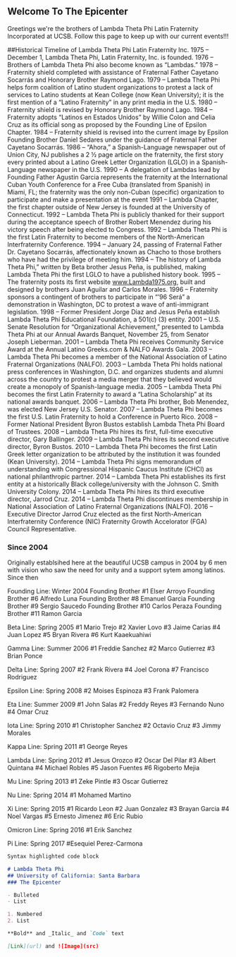 ## Welcome To The Epicenter

Greetings we're the brothers of Lambda Theta Phi Latin Fraternity Incorporated at UCSB. Follow this page to keep up with our current events!!!

##Historical Timeline of Lambda Theta Phi Latin Fraternity Inc.
1975 – December 1, Lambda Theta Phi, Latin Fraternity, Inc. is founded.
1976 – Brothers of Lambda Theta Phi also become known as “Lambdas.”
1978 – Fraternity shield completed with assistance of Fraternal Father Cayetano Socarrás and Honorary Brother Raymond Lago.
1979 – Lambda Theta Phi helps form coalition of Latino student organizations to protest a lack of services to Latino students at Kean College (now Kean University); it is the first mention of a “Latino Fraternity” in any print media in the U.S.
1980 – Fraternity shield is revised by Honorary Brother Raymond Lago.
1984 – Fraternity adopts “Latinos en Estados Unidos” by Willie Colon and Celia Cruz as its official song as proposed by the Founding Line of Epsilon Chapter.
1984 – Fraternity shield is revised into the current image by Epsilon Founding Brother Daniel Sedares under the guidance of Fraternal Father Cayetano Socarrás.
1986 – “Ahora,” a Spanish-Language newspaper out of Union City, NJ publishes a 2 ½ page article on the fraternity, the first story every printed about a Latino Greek Letter Organization (LGLO) in a Spanish-Language newspaper in the U.S.
1990 – A delegation of Lambdas lead by Founding Father Agustin Garcia represents the fraternity at the International Cuban Youth Conference for a Free Cuba (translated from Spanish) in Miami, FL; the fraternity was the only non-Cuban (specific) organization to participate and make a presentation at the event
1991 – Lambda Chapter, the first chapter outside of New Jersey is founded at the University of Connecticut.
1992 – Lambda Theta Phi is publicly thanked for their support during the acceptance speech of Brother Robert Menendez during his victory speech after being elected to Congress.
1992 – Lambda Theta Phi is the first Latin Fraternity to become members of the North-American Interfraternity Conference.
1994 – January 24, passing of Fraternal Father Dr. Cayetano Socarrás, affectionately known as Chacho to those brothers who have had the privilege of meeting him.
1994 – The history of Lambda Theta Phi,” written by Beta brother Jesus Peña, is published, making Lambda Theta Phi the first LGLO to have a published history book.
1995 – The fraternity posts its first website www.Lambda1975.org, built and designed by brothers Juan Aguilar and Carlos Morales.
1996 – Fraternity sponsors a contingent of brothers to participate in “’96 Será” a demonstration in Washington, DC to protest a wave of anti-immigrant legislation.
1998 – Former President Jorge Diaz and Jesus Peña establish Lambda Theta Phi Educational Foundation, a 501(c) (3) entity.
2001 – U.S. Senate Resolution for “Organizational Achievement,” presented to Lambda Theta Phi at our Annual Awards Banquet, November 25, from Senator Joseph Lieberman.
2001 – Lambda Theta Phi receives Community Service Award at the Annual Latino Greeks.com & NALFO Awards Gala.
2003 – Lambda Theta Phi becomes a member of the National Association of Latino Fraternal Organizations (NALFO).
2003 – Lambda Theta Phi holds national press conferences in Washington, D.C. and organizes students and alumni across the country to protest a media merger that they believed would create a monopoly of Spanish-language media.
2005 – Lambda Theta Phi becomes the first Latin Fraternity to award a “Latina Scholarship” at its national awards banquet.
2006 – Lambda Theta Phi brother, Bob Menendez, was elected New Jersey U.S. Senator.
2007 – Lambda Theta Phi becomes the first U.S. Latin Fraternity to hold a Conference in Puerto Rico.
2008 – Former National President Byron Bustos establish Lambda Theta Phi Board of Trustees.
2008 – Lambda Theta Phi hires its first, full-time executive director, Gary Ballinger.
2009 – Lambda Theta Phi hires its second executive director, Byron Bustos.
2010 – Lambda Theta Phi becomes the first Latin Greek letter organization to be attributed by the institution it was founded (Kean University).
2014 – Lambda Theta Phi signs memorandum of understanding with Congressional Hispanic Caucus Institute (CHCI) as national philanthropic partner.
2014 – Lambda Theta Phi establishes its first entity at a historically Black college/university with the Johnson C. Smith University Colony.
2014 – Lambda Theta Phi hires its third executive director, Jarrod Cruz.
2014 – Lambda Theta Phi discontinues membership in National Association of Latino Fraternal Organizations (NALFO).
2016 – Executive Director Jarrod Cruz elected as the first North-American Interfraternity Conference (NIC) Fraternity Growth Accelorator (FGA) Council Representative.

### Since 2004

Originally establsihed here at the beautiful UCSB campus in 2004 by 6 men with vision who saw the need for unity and a support sytem among latinos. Since then

Founding Line: Winter 2004
Founding Brother #1 Elser Arroyo
Founding Brother #6 Alfredo Luna
Founding Brother #8 Emanuel Garcia
Founding Brother #9 Sergio Saucedo
Founding Brother #10 Carlos Peraza
Founding Brother #11 Ramon Garcia

Beta Line: Spring 2005
#1 Mario Trejo
#2 Xavier Lovo
#3 Jaime Carias
#4 Juan Lopez
#5 Bryan Rivera
#6 Kurt Kaaekuahiwi

Gamma Line: Summer 2006
#1 Freddie Sanchez
#2 Marco Gutierrez
#3 Brian Ponce

Delta Line: Spring 2007
#2 Frank Rivera
#4 Joel Corona
#7 Francisco Rodriguez

Epsilon Line: Spring 2008
#2 Moises Espinoza
#3 Frank Palomera

Eta Line: Summer 2009
#1 John Salas
#2 Freddy Reyes
#3 Fernando Nuno
#4 Omar Cruz

Iota Line: Spring 2010
#1 Christopher Sanchez
#2 Octavio Cruz
#3 Jimmy Morales

Kappa Line: Spring 2011
#1 George Reyes

Lambda Line: Spring 2012
#1 Jesus Orozco
#2 Oscar Del Pilar
#3 Albert Quintana
#4 Michael Robles
#5 Jason Fuentes
#6 Rigoberto Mejia

Mu Line: Spring 2013
#1 Zeke Pintle
#3 Oscar Gutierrez

Nu Line: Spring 2014
#1 Mohamed Martino

Xi Line: Spring 2015
#1 Ricardo Leon
#2 Juan Gonzalez
#3 Brayan Garcia
#4 Noel Vargas
#5 Ernesto Jimenez
#6 Eric Rubio

Omicron Line: Spring 2016
#1 Erik Sanchez

Pi Line: Spring 2017
#Esequiel Perez-Carmona
```markdown
Syntax highlighted code block

# Lambda Theta Phi 
## University of California: Santa Barbara
### The Epicenter

- Bulleted
- List

1. Numbered
2. List

**Bold** and _Italic_ and `Code` text

[Link](url) and ![Image](src)
```


